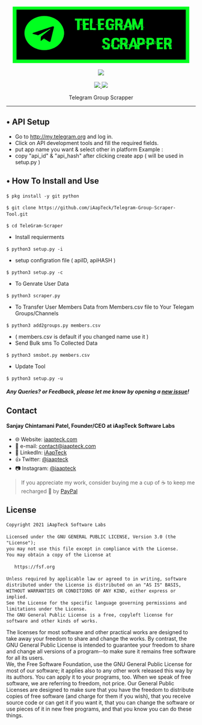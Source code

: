 <p align="center">
  <img src="https://raw.githubusercontent.com/iAapTeck/Telegram-Group-Scraper-Tool/master/image/20191203_205322.jpg" width="470" height="150">
</p>

<p align="center"><img src="https://img.shields.io/badge/Version-3.1-brightgreen"></p>
<p align="center">
  <a href="https://github.com/iAapTeck">
    <img src="https://img.shields.io/github/followers/iAapTeck?label=Follow&style=social">
  </a>
  <a href="https://github.com/iAapTeck/Telegram-Group-Scraper-Tool">
    <img src="https://img.shields.io/github/stars/iAapTeck/Telegram-Group-Scraper-Tool?style=social">
  </a>
</p>
<p align="center">
  Telegram Group Scrapper
</p>
<p align="center">
</p>

---

## • API Setup
* Go to http://my.telegram.org  and log in.
* Click on API development tools and fill the required fields.
* put app name you want & select other in platform Example :
* copy "api_id" & "api_hash" after clicking create app ( will be used in setup.py )

## • How To Install and Use

`$ pkg install -y git python`

`$ git clone https://github.com/iAapTeck/Telegram-Group-Scraper-Tool.git`

`$ cd TeleGram-Scraper`

* Install requierments

`$ python3 setup.py -i`

* setup configration file ( apiID, apiHASH )

`$ python3 setup.py -c`

* To Genrate User Data

`$ python3 scraper.py`

* To Transfer User Members Data from Members.csv file to Your Telegam Groups/Channels

`$ python3 add2groups.py members.csv`


* ( members.csv is default if you changed name use it )
* Send Bulk sms To Collected Data 

`$ python3 smsbot.py members.csv`

* Update Tool

`$ python3 setup.py -u`


##### Any Queries? or Feedback, please let me know by opening a [new issue](https://github.com/iAapTeck/Telegram-Group-Scraper-Tool/issues/new)!

## Contact
#### Sanjay Chintamani Patel, Founder/CEO at iAapTeck Software Labs
* :globe_with_meridians: Website: [iaapteck.com](http://www.iaapteck.com "iAapTeck Software Labs")
* :email: e-mail: contact@iaapteck.com
* :mag_right: LinkedIn: [iAapTeck](https://www.linkedin.com/company/iaapteck "iAapTeck Software Labs on LinkedIn")
* :thumbsup: Twitter: [@iaapteck](https://twitter.com/iaapteck "iAapTeck Software Labs on twitter")    
* :camera: Instagram: [@iaapteck](https://www.instagram.com/iaapteck/ "iAapTeck Software Labs on Instagram")   

> If you appreciate my work, consider buying me a cup of :coffee: to keep me recharged :metal: by [PayPal](https://www.paypal.me/iaapteck)

License
-------

    Copyright 2021 iAapTeck Software Labs

    Licensed under the GNU GENERAL PUBLIC LICENSE, Version 3.0 (the "License");
    you may not use this file except in compliance with the License.
    You may obtain a copy of the License at

       https://fsf.org

    Unless required by applicable law or agreed to in writing, software
    distributed under the License is distributed on an "AS IS" BASIS,
    WITHOUT WARRANTIES OR CONDITIONS OF ANY KIND, either express or implied.
    See the License for the specific language governing permissions and
    limitations under the License.
	The GNU General Public License is a free, copyleft license for software and other kinds of works.

  The licenses for most software and other practical works are designed to take away your freedom to share and change the works.  By contrast, the GNU General Public License is intended to guarantee your freedom to share and change all versions of a program--to make sure it remains free software for all its users.  
  We, the Free Software Foundation, use the GNU General Public License for most of our software; it applies also to any other work released this way by its authors.  You can apply it to your programs, too. When we speak of free software, we are referring to freedom, not price.  Our General Public Licenses are designed to make sure that you have the freedom to distribute copies of free software (and charge for them if you wish), that you receive source code or can get it if you want it, that you can change the software or use pieces of it in new free programs, and that you know you can do these things.
	
